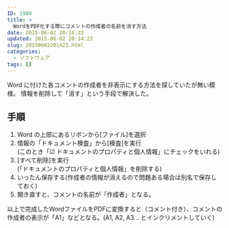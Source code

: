 ```yaml
---
ID: 1980
title: >
  WordをPDF化する際にコメントの作成者の名前を消す方法
date: 2015-06-02 20:14:23
updated: 2015-06-02 20:14:23
slug: 20150602201423.html
categories:
  - ソフトウェア
tags: []
---
```


Word に付けた各コメントの作成者を非表示にする方法を探していたが無い模様。
情報を削除して「消す」という手段で解決した。

<!--more-->
<h2>手順</h2>
<ol>
<li>Word の上部にあるリボンから[ファイル]を選択</li>
<li>情報の「ドキュメント検査」から[検査]を実行<br>(このとき「☑ ドキュメントのプロパティと個人情報」にチェックをいれる)</li>
<li>[すべて削除]を実行<br>(「ドキュメントのプロパティと個人情報」を削除する)</li>
<li>いったん保存する(作成者の情報が消えるので問題ある場合は別名で保存しておく)</li>
<li>開き直すと、コメントの名前が「作成者」となる。</li>
</ol>

<p>以上で完成したWordファイルをPDFに変換すると（コメント付き）、コメントの作成者の表示が「A1」などとなる。(A1, A2, A3… とインクリメントしていく)</p>
